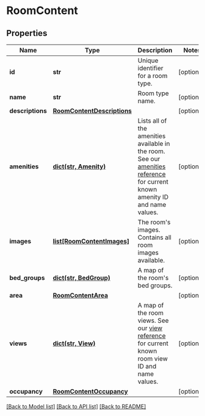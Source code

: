 # RoomContent

## Properties
Name | Type | Description | Notes
------------ | ------------- | ------------- | -------------
**id** | **str** | Unique identifier for a room type. | [optional] 
**name** | **str** | Room type name. | [optional] 
**descriptions** | [**RoomContentDescriptions**](RoomContentDescriptions.md) |  | [optional] 
**amenities** | [**dict(str, Amenity)**](Amenity.md) | Lists all of the amenities available in the room. See our [amenities reference](https://developer.expediapartnersolutions.com/reference/content-reference-lists-2-3/) for current known amenity ID and name values. | [optional] 
**images** | [**list[RoomContentImages]**](RoomContentImages.md) | The room&#39;s images. Contains all room images available. | [optional] 
**bed_groups** | [**dict(str, BedGroup)**](BedGroup.md) | A map of the room&#39;s bed groups. | [optional] 
**area** | [**RoomContentArea**](RoomContentArea.md) |  | [optional] 
**views** | [**dict(str, View)**](View.md) | A map of the room views. See our [view reference](https://developer.expediapartnersolutions.com/reference/content-reference-lists-2-3/) for current known room view ID and name values. | [optional] 
**occupancy** | [**RoomContentOccupancy**](RoomContentOccupancy.md) |  | [optional] 

[[Back to Model list]](../README.md#documentation-for-models) [[Back to API list]](../README.md#documentation-for-api-endpoints) [[Back to README]](../README.md)


